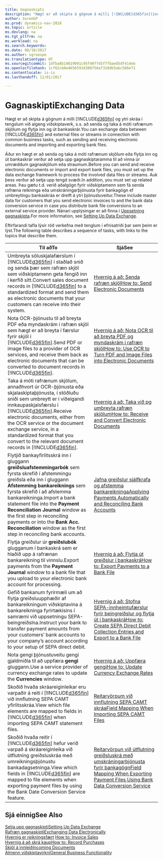 ```yaml
---
title: Gagnaskipti
description: "Hægt er að skipta á gögnum á milli [!INCLUDE[d365fin](includes/d365fin_md.md)] og ytri skráa eða strauma í tengslum við algeng viðskiptaverk, s.s. að senda og taka á móti rafrænum skjölum og flytja inn og út bankaskrár."
author: SorenGP
ms.prod: dynamics-nav-2018
ms.topic: article
ms.devlang: na
ms.tgt_pltfrm: na
ms.workload: na
ms.search.keywords: 
ms.date: 08/18/2017
ms.author: sgroespe
ms.translationtype: HT
ms.sourcegitcommit: 1dfba8b14019991c95f40ffd5f7fbaed5df414eb
ms.openlocfilehash: 1cf62cb0e4656593d380756af310db5abc586e71
ms.contentlocale: is-is
ms.lasthandoff: 12/01/2017

---
```

# <a name="exchanging-data"></a><span data-ttu-id="e1602-103">Gagnaskipti</span><span class="sxs-lookup"><span data-stu-id="e1602-103">Exchanging Data</span></span>
<span data-ttu-id="e1602-104">Hægt er að skipta á gögnum á milli [!INCLUDE[d365fin](includes/d365fin_md.md)] og ytri skráa í tengslum við algeng viðskiptaverk, s.s. að senda og taka á móti rafrænum skjölum og flytja inn og út bankaskrár.</span><span class="sxs-lookup"><span data-stu-id="e1602-104">You can exchange data between [!INCLUDE[d365fin](includes/d365fin_md.md)] and external files or streams in connection with common business tasks, such as sending and receiving electronic documents and importing and exporting bank files.</span></span>  

<span data-ttu-id="e1602-105">Áður en hægt er að senda og taka á móti rafrænum skjölum eða flytja inn og út bankaskrár verður að setja upp gagnaskiptaramma til að vinna úr umræddum gagnaskjölum eða straumum.</span><span class="sxs-lookup"><span data-stu-id="e1602-105">Before you can send and receive electronic documents or import and export bank files, you must set up the data exchange framework to process the involved data files or streams.</span></span> <span data-ttu-id="e1602-106">Auk þess verður að setja upp tengd svæði.</span><span class="sxs-lookup"><span data-stu-id="e1602-106">In addition, you must set up related areas.</span></span> <span data-ttu-id="e1602-107">Þau gætu t.d. verið aðalgögn fyrir viðskiptamenn sem fá senda rafræna reikninga eða umskráningarþjónusta fyrir bankagögn ef umbreytingu bankaskráa er dreift á ytri þjónustuveitur.</span><span class="sxs-lookup"><span data-stu-id="e1602-107">These include master data for customers that you send electronic invoices to and the bank data conversion service in case you distribute bank file conversions to an external service provider.</span></span> <span data-ttu-id="e1602-108">Nánari upplýsingar er að finna í [Uppsetning gagnaskipta](across-set-up-data-exchange.md).</span><span class="sxs-lookup"><span data-stu-id="e1602-108">For more information, see [Setting Up Data Exchange](across-set-up-data-exchange.md).</span></span>  

 <span data-ttu-id="e1602-109">Eftirfarandi tafla lýsir röð verkefna með tenglum í efnisatriði þar sem þeim er lýst.</span><span class="sxs-lookup"><span data-stu-id="e1602-109">The following table describes a sequence of tasks, with links to the topics that describe them.</span></span>  

|<span data-ttu-id="e1602-110">**Til að**</span><span class="sxs-lookup"><span data-stu-id="e1602-110">**To**</span></span>|<span data-ttu-id="e1602-111">**Sjá**</span><span class="sxs-lookup"><span data-stu-id="e1602-111">**See**</span></span>|  
|------------|-------------|  
|<span data-ttu-id="e1602-112">Umbreyta söluskjalafærslum í [!INCLUDE[d365fin](includes/d365fin_md.md)] í staðlað snið og senda þær sem rafræn skjöl sem viðskiptamenn geta fengið inn í kerfið sitt.</span><span class="sxs-lookup"><span data-stu-id="e1602-112">Convert sales document records in [!INCLUDE[d365fin](includes/d365fin_md.md)] to a standardized format and send them as electronic documents that your customers can receive into their system.</span></span>|[<span data-ttu-id="e1602-113">Hvernig á að: Senda rafræn skjöl</span><span class="sxs-lookup"><span data-stu-id="e1602-113">How to: Send Electronic Documents</span></span>](sales-how-to-send-electronic-documents.md)|  
|<span data-ttu-id="e1602-114">Nota OCR-þjónustu til að breyta PDF eða myndaskrám í rafræn skjöl sem hægt er að breyta í færslur fyrir skjöl í [!INCLUDE[d365fin](includes/d365fin_md.md)].</span><span class="sxs-lookup"><span data-stu-id="e1602-114">Send PDF or image files to a provider of OCR services, and receive them back as electronic documents that can be converted to document records in [!INCLUDE[d365fin](includes/d365fin_md.md)].</span></span>|[<span data-ttu-id="e1602-115">Hvernig á að: Nota OCR til að breyta PDF og myndaskrám í rafræn skjöl</span><span class="sxs-lookup"><span data-stu-id="e1602-115">How to: Use OCR to Turn PDF and Image Files into Electronic Documents</span></span>](across-how-use-ocr-pdf-images-files.md)|  
|<span data-ttu-id="e1602-116">Taka á móti rafrænum skjölum, annaðhvort úr OCR-þjónusta eða skjalaskiptaþjónusta, í stöðluðu sniði sem umbreytt er í viðeigandi innkaupaskjalsfærslu í [!INCLUDE[d365fin](includes/d365fin_md.md)].</span><span class="sxs-lookup"><span data-stu-id="e1602-116">Receive electronic documents, either from the OCR service or the document exchange service, in a standardized format that you convert to the relevant document records in [!INCLUDE[d365fin](includes/d365fin_md.md)].</span></span>|[<span data-ttu-id="e1602-117">Hvernig á að: Taka við pg umbreyta rafræn skjölum</span><span class="sxs-lookup"><span data-stu-id="e1602-117">How to: Receive and Convert Electronic Documents</span></span>](purchasing-how-to-receive-and-convert-electronic-documents.md)|  
|<span data-ttu-id="e1602-118">Flytjið bankayfirlitsskrá inn í gluggann **greiðsluafstemmingarbók** sem fyrsta skrefið í afstemmingu greiðsla eða inn í gluggann **Afstemming bankareiknings** sem fyrsta skrefið í að afstemma bankareikninga.</span><span class="sxs-lookup"><span data-stu-id="e1602-118">Import a bank statement file into the **Payment Reconciliation Journal** window as the first step in reconciling payments or into the **Bank Acc. Reconciliation** window as the first step in reconciling bank accounts.</span></span>|[<span data-ttu-id="e1602-119">Jafna greiðslur sjálfkrafa og afstemma bankareikninga</span><span class="sxs-lookup"><span data-stu-id="e1602-119">Applying Payments Automatically and Reconciling Bank Accounts</span></span>](receivables-apply-payments-auto-reconcile-bank-accounts.md)|  
|<span data-ttu-id="e1602-120">Flytja greiðslur úr **greiðslubók** glugganum í bankaskrá sem er hlaðið upp á rafrænan bankareikning til vinnslu.</span><span class="sxs-lookup"><span data-stu-id="e1602-120">Export payments from the **Payment Journal** window to a bank file that you upload to your electronic bank account for processing.</span></span>|[<span data-ttu-id="e1602-121">Hvernig á að: Flytja út greiðslur í bankaskrá</span><span class="sxs-lookup"><span data-stu-id="e1602-121">How to: Export Payments to a Bank File</span></span>](payables-how-export-payments-bank-file.md)|  
|<span data-ttu-id="e1602-122">Gefið bankanum fyrirmæli um að flytja greiðsluupphæðir af bankareikningum viðskiptavina á bankareikninga fyrirtækisins í samræmi við uppsetningu SEPA-beingreiðslna.</span><span class="sxs-lookup"><span data-stu-id="e1602-122">Instruct your bank to transfer payment amounts from your customers’ bank accounts to your company’s account according to your setup of SEPA direct debit.</span></span>|[<span data-ttu-id="e1602-123">Hvernig á að: Stofna SEPA-innheimtufærslur fyrir beingreiðslur og flytja út í bankaskrá</span><span class="sxs-lookup"><span data-stu-id="e1602-123">How to: Create SEPA Direct Debit Collection Entries and Export to a Bank File</span></span>](finance-how-create-sepa-direct-debit-collection-entries-export-bank-file.md)|  
|<span data-ttu-id="e1602-124">Nota gengi þjónustuveitu gengi gjaldmiðla til að uppfæra **gengi** gluggann.</span><span class="sxs-lookup"><span data-stu-id="e1602-124">Use a service provider of currency exchange rates to update the **Currencies** window.</span></span>|[<span data-ttu-id="e1602-125">Hvernig á að: Uppfæra gengi</span><span class="sxs-lookup"><span data-stu-id="e1602-125">How to: Update Currency Exchange Rates</span></span>](finance-how-update-currencies.md)|  
|<span data-ttu-id="e1602-126">Skoðið hvaða skráareiginleikar eru varpaðir á reiti í [!INCLUDE[d365fin](includes/d365fin_md.md)] við innflutning SEPA CAMT yfirlitsskráa.</span><span class="sxs-lookup"><span data-stu-id="e1602-126">View which file elements are mapped to fields in [!INCLUDE[d365fin](includes/d365fin_md.md)] when importing SEPA CAMT statement files.</span></span>|[<span data-ttu-id="e1602-127">Reitarvörpum við innflutning SEPA CAMT skráa</span><span class="sxs-lookup"><span data-stu-id="e1602-127">Field Mapping When Importing SEPA CAMT Files</span></span>](across-field-mapping-when-importing-sepa-camt-files.md)|  
|<span data-ttu-id="e1602-128">Skoðið hvaða reitir í [!INCLUDE[d365fin](includes/d365fin_md.md)] hefur verið varpað á skráareiginleika við útflutning greiðsluskráa með umreikningsþjónustu bankadagsetninga.</span><span class="sxs-lookup"><span data-stu-id="e1602-128">View which fields in [!INCLUDE[d365fin](includes/d365fin_md.md)] are mapped to file elements when exporting payment files by using the Bank Date Conversion Service feature.</span></span>|[<span data-ttu-id="e1602-129">Reitarvörpun við útflutning greiðsluskrá með umskráningarþjónusta fyrir bankagögn</span><span class="sxs-lookup"><span data-stu-id="e1602-129">Field Mapping When Exporting Payment Files Using Bank Data Conversion Service</span></span>](across-field-mapping-when-exporting-payment-files-using-bank-data-conversion-service.md)|  

## <a name="see-also"></a><span data-ttu-id="e1602-130">Sjá einnig</span><span class="sxs-lookup"><span data-stu-id="e1602-130">See Also</span></span>  
[<span data-ttu-id="e1602-131">Setja upp gagnaskipti</span><span class="sxs-lookup"><span data-stu-id="e1602-131">Setting Up Data Exchange</span></span>](across-set-up-data-exchange.md)  
[<span data-ttu-id="e1602-132">Rafræn gagnaskipti</span><span class="sxs-lookup"><span data-stu-id="e1602-132">Exchanging Data Electronically</span></span>](across-data-exchange.md)  
<span data-ttu-id="e1602-133">[Hvernig er reikningsfært](sales-how-invoice-sales.md) </span><span class="sxs-lookup"><span data-stu-id="e1602-133">[How to: Invoice Sales](sales-how-invoice-sales.md) </span></span>  
[<span data-ttu-id="e1602-134">Hvernig á að skrá kaup</span><span class="sxs-lookup"><span data-stu-id="e1602-134">How to: Record Purchases</span></span>](purchasing-how-record-purchases.md)  
[<span data-ttu-id="e1602-135">Skjöl á innleið</span><span class="sxs-lookup"><span data-stu-id="e1602-135">Incoming Documents</span></span>](across-income-documents.md)  
[<span data-ttu-id="e1602-136">Almenn viðskiptavirkni</span><span class="sxs-lookup"><span data-stu-id="e1602-136">General Business Functionality</span></span>](ui-across-business-areas.md)  

